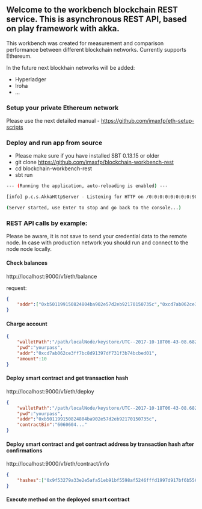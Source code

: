 ## Welcome to the workbench blockchain REST service. This is asynchronous REST API, based on play framework with akka.     
 
This workbench was created for measurement and comparison performance between different blockchain networks.
Currently supports Ethereum. 

In the future next blockhain networks will be added:

* Hyperladger 
* Iroha
* ...

### Setup your private Ethereum network
Please use the next detailed manual - https://github.com/imaxfp/eth-setup-scripts

### Deploy and run app from source
* Please make sure if you have installed SBT 0.13.15 or older
* git clone https://github.com/imaxfp/blockchain-workbench-rest
* cd blockchain-workbench-rest
* sbt run

```bash
--- (Running the application, auto-reloading is enabled) ---

[info] p.c.s.AkkaHttpServer - Listening for HTTP on /0:0:0:0:0:0:0:0:9000

(Server started, use Enter to stop and go back to the console...)

```

### REST API calls by example:
Please be aware, it is not save to send your credential data to the remote node. 
In case with production network you should run and connect to the node node locally.  

#### Check balances
http://localhost:9000/v1/eth/balance


request:
```json
{   
	"addr":["0xb501199150824804ba902e57d2eb92170150735c","0xcd7ab062ce3ff7bc8d91397df731f3b74bcbed01"]
}
```

#### Charge account
```json
{   
	"walletPath":"/path/localNode/keystore/UTC--2017-10-18T06-43-08.682098976Z--b501199150824804ba902e57d2eb92170150735c",
	"pwd":"yourpass",
	"addr":"0xcd7ab062ce3ff7bc8d91397df731f3b74bcbed01",
	"amount":10
}
```

#### Deploy smart contract and get transaction hash
http://localhost:9000/v1/eth/deploy

```json
{   
	"walletPath":"/path/localNode/keystore/UTC--2017-10-18T06-43-08.682098976Z--b501199150824804ba902e57d2eb92170150735c",
    "pwd":"yourpass",
    "addr":"0xb501199150824804ba902e57d2eb92170150735c",
	"contractBin":"6060604..."
}
```

#### Deploy smart contract and get contract address by transaction hash after confirmations
http://localhost:9000/v1/eth/contract/info

```json
{   
	"hashes":["0x9f53279a33e2e5afa51eb91bf5598af5246fffd1997d917bf6b556627ed473a8", "..."]
}
```

#### Execute method on the deployed smart contract 





   


